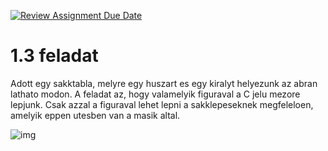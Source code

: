 [![Review Assignment Due Date](https://classroom.github.com/assets/deadline-readme-button-24ddc0f5d75046c5622901739e7c5dd533143b0c8e959d652212380cedb1ea36.svg)](https://classroom.github.com/a/XbZw8B6J)
# 1.3 feladat

Adott egy sakktabla, melyre egy huszart es egy kiralyt helyezunk az abran lathato modon. A feladat az, hogy valamelyik figuraval a C jelu mezore  lepjunk. Csak azzal a figuraval lehet lepni a sakklepeseknek megfeleloen, amelyik eppen utesben van a masik altal.

![img](https://i.imgur.com/mcPpfXF.png)
